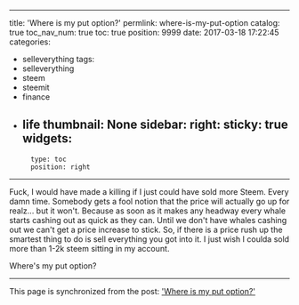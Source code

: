 
---
title: 'Where is my put option?'
permlink: where-is-my-put-option
catalog: true
toc_nav_num: true
toc: true
position: 9999
date: 2017-03-18 17:22:45
categories:
- selleverything
tags:
- selleverything
- steem
- steemit
- finance
- life
thumbnail: None
sidebar:
    right:
        sticky: true
widgets:
    -
        type: toc
        position: right
---


Fuck, I would have made a killing if I just could have sold more Steem.  Every damn time.  Somebody gets a fool notion that the price will actually go up for realz... but it won't.  Because as soon as it makes any headway every whale starts cashing out as quick as they can.  Until we don't have whales cashing out we can't get a price increase to stick.  So, if there is a price rush up the smartest thing to do is sell everything you got into it.  I just wish I coulda sold more than 1-2k steem sitting in my account.

Where's my put option?

- - -

This page is synchronized from the post: ['Where is my put option?'](https://steemit.com/@aggroed/where-is-my-put-option)

